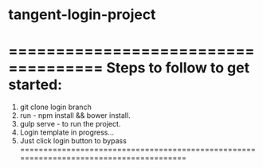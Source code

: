 # tangent-login-project
====================================
Steps to follow to get started:
====================================

1. git clone login branch
2. run - npm install && bower install.
3. gulp serve - to run the project.
4. Login template in progress...
5. Just click login button to bypass
=======================================================================================
<!-- 5. If for some reason you cannot login, type http://localhost:portnumber/#/projects on
your browser to view projects. -->
<!-- 5. Login template still in progress... -->
